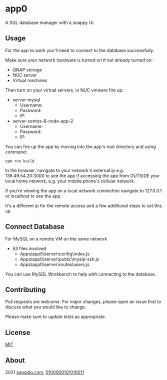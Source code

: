 # app0

A SQL database manager with a snappy UI.

## Usage

For the app to work you'll need to connect to the database successfully. 

Make sure your network hardware is turned on if not already turned on:

* QNAP storage
* NUC server
* Virtual machines

Then turn on your virtual servers, in NUC vmware fire up:

* server-mysql
  * Username:
  * Password: 
  * IP: 
* server-centos-8-node-app-2
  * Username: 
  * Password: 
  * IP: 

You can fire up the app by moving into the app's root directory and using command:

```
npm run build
```

In the browser, navigate to your network's external ip e.g. 136.49.54.20:3000 to see the app if accessing the app from OUTSIDE your local home network, e.g. your mobile phone's cellular network.

If you're viewing the app on a local network connection navigate to 127.0.0.1 or localhost to see the app.

It's a different ip for the remote access and a few additional steps to set this up

## Connect Database

For MySQL on a remote VM on the same network

* All files involved
  * Apps\app0\server\config\index.js
  * Apps\app0\server\public\mysql-ssh.js
  * Apps\app0\server\routes\users.js

You can use MySQL Workbench to help with connecting to the database.

## Contributing

Pull requests are welcome. For major changes, please open an issue first to discuss what you would like to change.

Please make sure to update tests as appropriate.

## License
[MIT](https://choosealicense.com/licenses/mit/)

## About
2021 [seggido.com](seggido.com), [0100000101010011](https://github.com/0100000101010011)